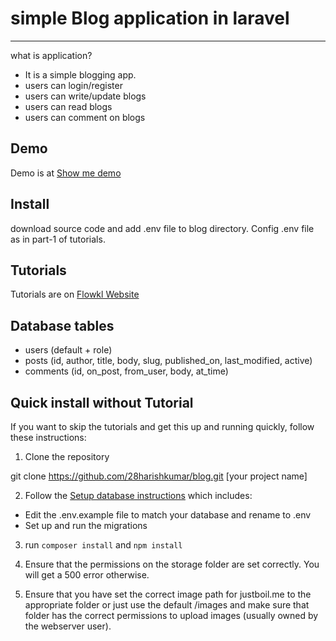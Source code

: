 # simple Blog application in laravel
------------
what is application?
* It is a simple blogging app.
* users can login/register
* users can write/update blogs
* users can read blogs
* users can comment on blogs

Demo
------------
Demo is at [Show me demo](http://serene-fjord-57767.herokuapp.com/)

Install
------------
download source code and add .env file to blog directory. Config .env file as in part-1 of tutorials.

Tutorials
------------
Tutorials are on [Flowkl Website](https://www.flowkl.com/tutorial/web-development/simple-blog-application-in-laravel-7/)

Database tables
------------
* users (default + role)
* posts (id, author, title, body, slug, published_on, last_modified, active)
* comments (id, on_post, from_user, body, at_time)

Quick install without Tutorial
------------
If you want to skip the tutorials and get this up and running quickly, follow these instructions:

1.  Clone the repository

  git clone https://github.com/28harishkumar/blog.git [your project name]

2.  Follow the [Setup database instructions](https://www.flowkl.com/tutorial/web-development/simple-blog-application-in-laravel-7/simple-blog-application-in-laravel-5-part-1-setup-database) which includes:

  * Edit the .env.example file to match your database and rename to .env
  * Set up and run the migrations
3. run `composer install` and `npm install`
4. Ensure that the permissions on the storage folder are set correctly. You will get a 500 error otherwise.

5. Ensure that you have set the correct image path for justboil.me to the appropriate folder or just use the default /images and make sure that folder has the correct permissions to upload images (usually owned by the webserver user).

